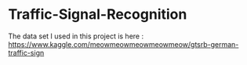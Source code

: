 # Traffic-Signal-Recognition
The data set I used in this project is here :  https://www.kaggle.com/meowmeowmeowmeowmeow/gtsrb-german-traffic-sign   
